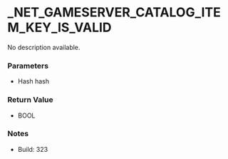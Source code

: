# _NET_GAMESERVER_CATALOG_ITEM_KEY_IS_VALID

No description available.

### Parameters
* Hash hash

### Return Value
* BOOL

### Notes
* Build: 323

